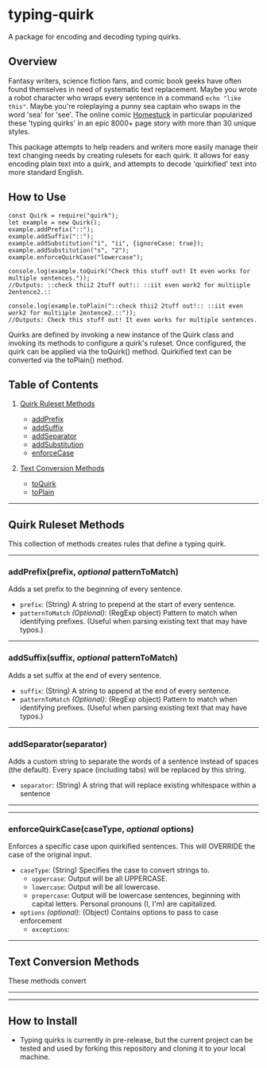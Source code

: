 # typing-quirk
A package for encoding and decoding typing quirks.

## Overview
Fantasy writers, science fiction fans, and comic book geeks have often found themselves in need of systematic text replacement. Maybe you wrote a robot character who wraps every sentence in a command ```echo "like this"```. Maybe you're roleplaying a punny sea captain who swaps in the word 'sea' for 'see'. The online comic [Homestuck](https://www.homestuck.com/ "External Link: Homestuck Comic") in particular popularized these 'typing quirks' in an epic 8000+ page story with more than 30 unique styles.

This package attempts to help readers and writers more easily manage their text changing needs by creating rulesets for each quirk. It allows for easy encoding plain text into a quirk, and attempts to decode 'quirkified' text into more standard English. 

## How to Use
```
const Quirk = require("quirk");
let example = new Quirk();
example.addPrefix("::");
example.addSuffix("::");
example.addSubstitution("i", "ii", {ignoreCase: true});
example.addSubstitution("s", "2");
example.enforceQuirkCase("lowercase");

console.log(example.toQuirk("Check this stuff out! It even works for multiple sentences."));
//Outputs: ::check thii2 2tuff out!:: ::iit even work2 for multiiple 2entence2.::

console.log(example.toPlain("::check thii2 2tuff out!:: ::iit even work2 for multiiple 2entence2.::"));
//Outputs: Check this stuff out! It even works for multiple sentences.
```

Quirks are defined by invoking a new instance of the Quirk class and invoking its methods to configure a quirk's ruleset. Once configured, the quirk can be applied via the toQuirk() method. Quirkified text can be converted via the toPlain() method.

## Table of Contents
1. [ Quirk Ruleset Methods ](#ruleset)
    * [ addPrefix ](#add-prefix)
    * [ addSuffix ](#add-suffix)
    * [ addSeparator ](#add-separator)
    * [ addSubstitution ](#add-substitution)
    * [ enforceCase ](#enforce-case)

2. [ Text Conversion Methods ](#conversion)
    * [ toQuirk ](#to-quirk)
    * [ toPlain ](#to-plain)

<a href="ruleset"></a>

<hr />

## Quirk Ruleset Methods
This collection of methods creates rules that define a typing quirk. 

<hr />

<a href="add-prefix"></a>

### addPrefix(prefix, _optional_ patternToMatch)

Adds a set prefix to the beginning of every sentence. 

* ```prefix```: (String) A string to prepend at the start of every sentence.
* ```patternToMatch``` _(Optional)_: (RegExp object) Pattern to match when identifying prefixes. (Useful when parsing existing text that may have typos.)

<hr />
<a href="add-suffix"></a>

### addSuffix(suffix, _optional_ patternToMatch)

Adds a set suffix at the end of every sentence. 

* ```suffix```: (String) A string to append at the end of every sentence.
* ```patternToMatch``` _(Optional)_: (RegExp object) Pattern to match when identifying prefixes. (Useful when parsing existing text that may have typos.)

<hr />
<a href="add-separator"></a>

### addSeparator(separator)

Adds a custom string to separate the words of a sentence instead of spaces (the default). Every space (including tabs) will be replaced by this string.

* ```separator```: (String) A string that will replace existing whitespace within a sentence

<hr />
<a href="add-substitution"></a>

<hr />
<a href="enforce-case"></a>

### enforceQuirkCase(caseType, _optional_ options)
Enforces a specific case upon quirkified sentences. This will OVERRIDE the case of the original input. 

* ```caseType```: (String) Specifies the case to convert strings to.
    * ```uppercase```: Output will be all UPPERCASE.
    * ```lowercase```: Output will be all lowercase.
    * ```propercase```: Output will be lowercase sentences, beginning with capital letters. Personal pronouns (I, I'm) are capitalized.
* ```options``` _(optional)_: (Object) Contains options to pass to case enforcement  
    * ```exceptions```: 

<hr />
<a href="conversion"></a>

## Text Conversion Methods

These methods convert

<hr />
<a href="to-quirk"></a>

<hr />
<a href="to-plain"></a>

## How to Install
* Typing quirks is currently in pre-release, but the current project can be tested and used by forking this repository and cloning it to your local machine.